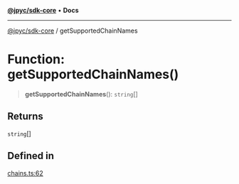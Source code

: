 [**@jpyc/sdk-core**](../README.md) • **Docs**

---

[@jpyc/sdk-core](../globals.md) / getSupportedChainNames

# Function: getSupportedChainNames()

> **getSupportedChainNames**(): `string`[]

## Returns

`string`[]

## Defined in

[chains.ts:62](https://github.com/jcam1/sdks/blob/a6882d6a2b528459c830af1311237229340f738f/packages/core/src/chains.ts#L62)
